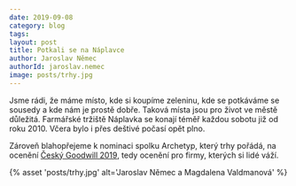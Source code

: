 ```yaml
---
date: 2019-09-08
category: blog
tags: 
layout: post
title: Potkali se na Náplavce
author: Jaroslav Němec
authorId: jaroslav.nemec
image: posts/trhy.jpg
---
```

Jsme rádi, že máme místo, kde si koupíme zeleninu, kde se potkáváme se sousedy a kde nám je prostě dobře. Taková místa jsou pro život ve městě důležitá. Farmářské tržiště Náplavka se konají téměř každou sobotu již od roku 2010. Včera bylo i přes deštivé počasí opět plno.

Zároveň blahopřejeme k nominaci spolku Archetyp, který trhy pořádá, na ocenění [Český Goodwill 2019](http://www.ceskygoodwill.cz/nominace/696/archetyp-z-s/), tedy ocenění pro firmy, kterých si lidé váží. 

{% asset 'posts/trhy.jpg' alt='Jaroslav Němec a Magdalena Valdmanová' %}
